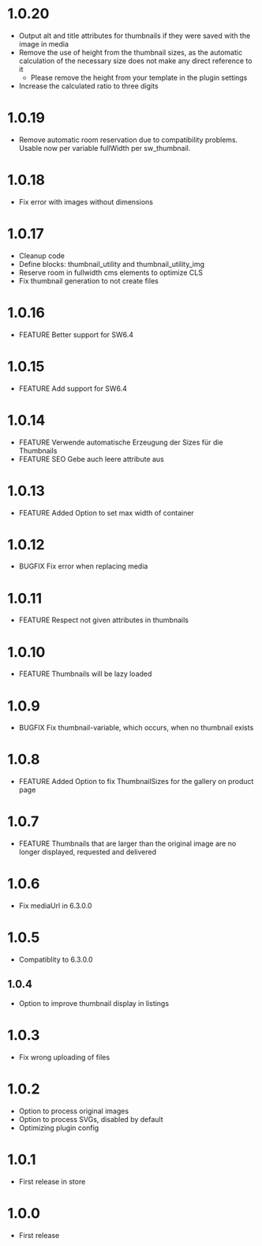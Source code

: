 # 1.0.20

* Output alt and title attributes for thumbnails if they were saved with the image in media
* Remove the use of height from the thumbnail sizes, as the automatic calculation of the necessary size does not make any direct reference to it
    * Please remove the height from your template in the plugin settings
* Increase the calculated ratio to three digits

# 1.0.19

* Remove automatic room reservation due to compatibility problems. Usable now per variable fullWidth per sw_thumbnail.

# 1.0.18

* Fix error with images without dimensions

# 1.0.17

* Cleanup code
* Define blocks: thumbnail_utility and thumbnail_utility_img
* Reserve room in fullwidth cms elements to optimize CLS
* Fix thumbnail generation to not create files

# 1.0.16

* FEATURE Better support for SW6.4

# 1.0.15

* FEATURE Add support for SW6.4

# 1.0.14

* FEATURE Verwende automatische Erzeugung der Sizes für die Thumbnails
* FEATURE SEO Gebe auch leere attribute aus

# 1.0.13

* FEATURE Added Option to set max width of container

# 1.0.12

* BUGFIX Fix error when replacing media

# 1.0.11

* FEATURE Respect not given attributes in thumbnails

# 1.0.10

* FEATURE Thumbnails will be lazy loaded

# 1.0.9

* BUGFIX Fix thumbnail-variable, which occurs, when no thumbnail exists
 
# 1.0.8

* FEATURE Added Option to fix ThumbnailSizes for the gallery on product page
 
# 1.0.7

* FEATURE Thumbnails that are larger than the original image are no longer displayed, requested and delivered
 
# 1.0.6

* Fix mediaUrl in 6.3.0.0

# 1.0.5

* Compatiblity to 6.3.0.0

## 1.0.4

* Option to improve thumbnail display in listings

# 1.0.3

* Fix wrong uploading of files

# 1.0.2

* Option to process original images
* Option to process SVGs, disabled by default
* Optimizing plugin config

# 1.0.1

* First release in store

# 1.0.0

* First release
